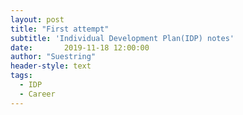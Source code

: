 ```yaml
---
layout: post
title: "First attempt"
subtitle: 'Individual Development Plan(IDP) notes'
date:       2019-11-18 12:00:00
author: "Suestring"
header-style: text
tags:
  - IDP
  - Career
---
```


